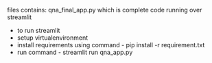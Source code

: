 files contains: qna_final_app.py which is complete code running over streamlit
- to run streamlit
- setup virtualenvironment
- install requirements using command - pip install -r requirement.txt
- run command - streamlit run qna_app.py
